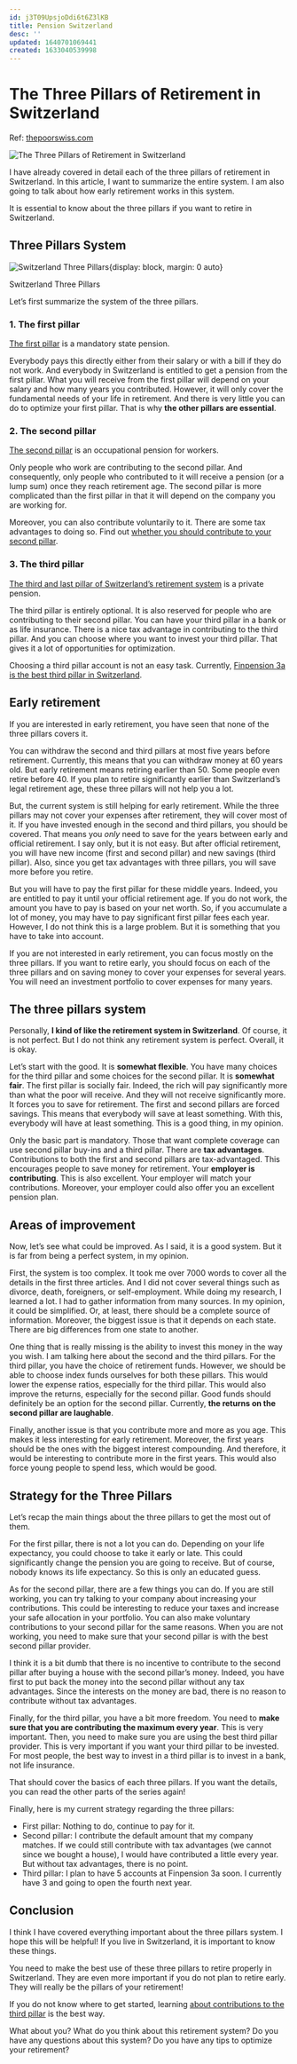 ```yaml
---
id: j3T09UpsjoDdi6t6Z3lKB
title: Pension Switzerland
desc: ''
updated: 1640701069441
created: 1633040539998
---
```

# The Three Pillars of Retirement in Switzerland
Ref: [thepoorswiss.com](https://thepoorswiss.com/three-pillars-retirement-switzerland/)

![The Three Pillars of Retirement in Switzerland](https://thepoorswiss.com/wp-content/uploads/2018/04/The-Three-Pillars-of-Retirement-in-Switzerland.png)

I have already covered in detail each of the three pillars of retirement in Switzerland. In this article, I want to summarize the entire system. I am also going to talk about how early retirement works in this system.

It is essential to know about the three pillars if you want to retire in Switzerland.

## Three Pillars System

![Switzerland Three Pillars](https://thepoorswiss.com/wp-content/uploads/2018/04/switzerland_three_pillars.png){display: block, margin: 0 auto}

Switzerland Three Pillars

Let’s first summarize the system of the three pillars.

### 1. The first pillar

[The first pillar](https://thepoorswiss.com/first-pillar-retirement-switzerland/) is a mandatory state pension.

Everybody pays this directly either from their salary or with a bill if they do not work. And everybody in Switzerland is entitled to get a pension from the first pillar. What you will receive from the first pillar will depend on your salary and how many years you contributed. However, it will only cover the fundamental needs of your life in retirement. And there is very little you can do to optimize your first pillar. That is why **the other pillars are essential**.

### 2\. The second pillar

[The second pillar](https://thepoorswiss.com/second-pillar-retirement-switzerland/) is an occupational pension for workers.

Only people who work are contributing to the second pillar. And consequently, only people who contributed to it will receive a pension (or a lump sum) once they reach retirement age. The second pillar is more complicated than the first pillar in that it will depend on the company you are working for.

Moreover, you can also contribute voluntarily to it. There are some tax advantages to doing so. Find out [whether you should contribute to your second pillar](https://thepoorswiss.com/should-you-contribute-to-your-second-pillar/).

### 3\. The third pillar

[The third and last pillar of Switzerland’s retirement system](https://thepoorswiss.com/third-pillar-retirement-switzerland/) is a private pension.

The third pillar is entirely optional. It is also reserved for people who are contributing to their second pillar. You can have your third pillar in a bank or as life insurance. There is a nice tax advantage in contributing to the third pillar. And you can choose where you want to invest your third pillar. That gives it a lot of opportunities for optimization.

Choosing a third pillar account is not an easy task. Currently, [Finpension 3a is the best third pillar in Switzerland](https://thepoorswiss.com/finpension-3a-review/).

## Early retirement

If you are interested in early retirement, you have seen that none of the three pillars covers it.

You can withdraw the second and third pillars at most five years before retirement. Currently, this means that you can withdraw money at 60 years old. But early retirement means retiring earlier than 50. Some people even retire before 40. If you plan to retire significantly earlier than Switzerland’s legal retirement age, these three pillars will not help you a lot.

But, the current system is still helping for early retirement. While the three pillars may not cover your expenses after retirement, they will cover most of it. If you have invested enough in the second and third pillars, you should be covered. That means you _only_ need to save for the years between early and official retirement. I say only, but it is not easy. But after official retirement, you will have new income (first and second pillar) and new savings (third pillar). Also, since you get tax advantages with three pillars, you will save more before you retire.

But you will have to pay the first pillar for these middle years. Indeed, you are entitled to pay it until your official retirement age. If you do not work, the amount you have to pay is based on your net worth. So, if you accumulate a lot of money, you may have to pay significant first pillar fees each year. However, I do not think this is a large problem. But it is something that you have to take into account.

If you are not interested in early retirement, you can focus mostly on the three pillars. If you want to retire early, you should focus on each of the three pillars and on saving money to cover your expenses for several years. You will need an investment portfolio to cover expenses for many years.

## The three pillars system

Personally, **I kind of like the retirement system in Switzerland**. Of course, it is not perfect. But I do not think any retirement system is perfect. Overall, it is okay.

Let’s start with the good. It is **somewhat flexible**. You have many choices for the third pillar and some choices for the second pillar. It is **somewhat fair**. The first pillar is socially fair. Indeed, the rich will pay significantly more than what the poor will receive. And they will not receive significantly more. It forces you to save for retirement. The first and second pillars are forced savings. This means that everybody will save at least something. With this, everybody will have at least something. This is a good thing, in my opinion.

Only the basic part is mandatory. Those that want complete coverage can use second pillar buy-ins and a third pillar. There are **tax advantages**. Contributions to both the first and second pillars are tax-advantaged. This encourages people to save money for retirement. Your **employer is contributing**. This is also excellent. Your employer will match your contributions. Moreover, your employer could also offer you an excellent pension plan.

## Areas of improvement

Now, let’s see what could be improved. As I said, it is a good system. But it is far from being a perfect system, in my opinion.

First, the system is too complex. It took me over 7000 words to cover all the details in the first three articles. And I did not cover several things such as divorce, death, foreigners, or self-employment. While doing my research, I learned a lot. I had to gather information from many sources. In my opinion, it could be simplified. Or, at least, there should be a complete source of information. Moreover, the biggest issue is that it depends on each state. There are big differences from one state to another.

One thing that is really missing is the ability to invest this money in the way you wish. I am talking here about the second and the third pillars. For the third pillar, you have the choice of retirement funds. However, we should be able to choose index funds ourselves for both these pillars. This would lower the expense ratios, especially for the third pillar. This would also improve the returns, especially for the second pillar. Good funds should definitely be an option for the second pillar. Currently, **the returns on the second pillar are laughable**.

Finally, another issue is that you contribute more and more as you age. This makes it less interesting for early retirement. Moreover, the first years should be the ones with the biggest interest compounding. And therefore, it would be interesting to contribute more in the first years. This would also force young people to spend less, which would be good.

## Strategy for the Three Pillars

Let’s recap the main things about the three pillars to get the most out of them.

For the first pillar, there is not a lot you can do. Depending on your life expectancy, you could choose to take it early or late. This could significantly change the pension you are going to receive. But of course, nobody knows its life expectancy. So this is only an educated guess.

As for the second pillar, there are a few things you can do. If you are still working, you can try talking to your company about increasing your contributions. This could be interesting to reduce your taxes and increase your safe allocation in your portfolio. You can also make voluntary contributions to your second pillar for the same reasons. When you are not working, you need to make sure that your second pillar is with the best second pillar provider.

I think it is a bit dumb that there is no incentive to contribute to the second pillar after buying a house with the second pillar’s money. Indeed, you have first to put back the money into the second pillar without any tax advantages. Since the interests on the money are bad, there is no reason to contribute without tax advantages.

Finally, for the third pillar, you have a bit more freedom. You need to **make sure that you are contributing the maximum every year**. This is very important. Then, you need to make sure you are using the best third pillar provider. This is very important if you want your third pillar to be invested. For most people, the best way to invest in a third pillar is to invest in a bank, not life insurance.

That should cover the basics of each three pillars. If you want the details, you can read the other parts of the series again!

Finally, here is my current strategy regarding the three pillars:

-   First pillar: Nothing to do, continue to pay for it.
-   Second pillar: I contribute the default amount that my company matches. If we could still contribute with tax advantages (we cannot since we bought a house), I would have contributed a little every year. But without tax advantages, there is no point.
-   Third pillar: I plan to have 5 accounts at Finpension 3a soon. I currently have 3 and going to open the fourth next year.

## Conclusion

I think I have covered everything important about the three pillars system. I hope this will be helpful! If you live in Switzerland, it is important to know these things.

You need to make the best use of these three pillars to retire properly in Switzerland. They are even more important if you do not plan to retire early. They will really be the pillars of your retirement!

If you do not know where to get started, learning [about contributions to the third pillar](https://thepoorswiss.com/contribute-third-pillar/) is the best way.

What about you? What do you think about this retirement system? Do you have any questions about this system? Do you have any tips to optimize your retirement?
